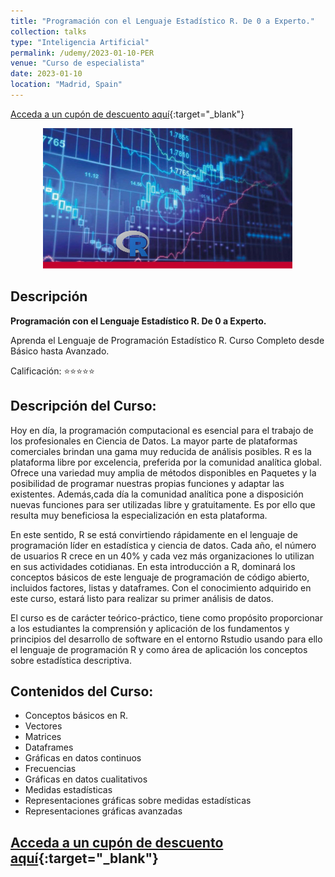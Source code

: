 ```yaml
---
title: "Programación con el Lenguaje Estadístico R. De 0 a Experto."
collection: talks
type: "Inteligencia Artificial"
permalink: /udemy/2023-01-10-PER
venue: "Curso de especialista"
date: 2023-01-10
location: "Madrid, Spain"
---
```


[Acceda a un cupón de descuento aquí](https://www.udemy.com/course/programacion-lenguaje-estadistico-r/?couponCode=OCT_2024){:target="_blank"}

<div>
<p align = "center">
<img src="/images/courses/PER.jpg" alt="Programación con R" width="400">
</p>
</div>

## Descripción

<b>Programación con el Lenguaje Estadístico R. De 0 a Experto.</b>

Aprenda el Lenguaje de Programación Estadístico R. Curso Completo desde Básico hasta Avanzado.

Calificación: ⭐⭐⭐⭐⭐

## Descripción del Curso:

Hoy en día, la programación computacional es esencial para el trabajo de los profesionales en Ciencia de Datos. La mayor parte de plataformas comerciales brindan una gama muy reducida de análisis posibles. R es la plataforma libre por excelencia, preferida por la comunidad analítica global. Ofrece una variedad muy amplia de métodos disponibles en Paquetes y la posibilidad de programar nuestras propias funciones y adaptar las existentes. Además,cada día la comunidad analítica pone a disposición nuevas funciones para ser utilizadas libre y gratuitamente. Es por ello que resulta muy beneficiosa la especialización en esta plataforma.

En este sentido, R se está convirtiendo rápidamente en el lenguaje de programación líder en estadística y ciencia de datos. Cada año, el número de usuarios R crece en un 40% y cada vez más organizaciones lo utilizan en sus actividades cotidianas. En esta introducción a R, dominará los conceptos básicos de este lenguaje de programación de código abierto, incluidos factores, listas y dataframes. Con el conocimiento adquirido en este curso, estará listo para realizar su primer análisis de datos.

El curso es de carácter teórico-práctico, tiene como propósito proporcionar a los estudiantes la comprensión y aplicación de los fundamentos y principios del desarrollo de software en el entorno Rstudio usando para ello el lenguaje de programación R y como área de aplicación los conceptos sobre estadística descriptiva.


## Contenidos del Curso:

- Conceptos básicos en R.
- Vectores
- Matrices
- Dataframes
- Gráficas en datos continuos
- Frecuencias
- Gráficas en datos cualitativos
- Medidas estadísticas
- Representaciones gráficas sobre medidas estadísticas
- Representaciones gráficas avanzadas

## [Acceda a un cupón de descuento aquí](https://www.udemy.com/course/programacion-lenguaje-estadistico-r/?couponCode=OCT_2024){:target="_blank"}

